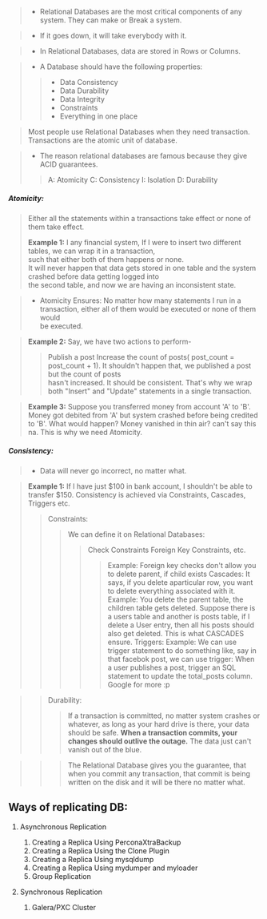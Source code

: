 > - Relational Databases are the most critical components of any system. They can make or Break a system.

> - If it goes down, it will take everybody with it.

> - In Relational Databases, data are stored in Rows or Columns.

> - A Database should have the following properties:
> > - Data Consistency
> > - Data Durability
> > - Data Integrity
> > - Constraints
> > - Everything in one place

> Most people use Relational Databases when they need transaction.
> Transactions are the atomic unit of database.

> - The reason relational databases are famous because they give ACID guarantees.
> > A: Atomicity
> > C: Consistency
> > I: Isolation
> > D: Durability

##### Atomicity: 
> Either all the statements within a transactions take effect or none of them take effect.
>
> **Example 1:**
> I any financial system, If I were to insert two different tables, we can wrap it in a transaction,<br>
> such that either both of them happens or none.<br>
> It will never happen that data gets stored in one table and the system crashed before data getting logged into<br>
> the second table, and now we are having an inconsistent state.

> - Atomicity Ensures:
> No matter how many statements I run in a transaction, either all of them would be executed or none of them would<br>
> be executed.

> **Example 2:**
> Say, we have two actions to perform-<br>
> > Publish a post
> > Increase the count of posts( post_count = post_count + 1).
> It shouldn't happen that, we published a post but the count of posts<br>
> hasn't increased. It should be consistent. That's why we wrap both "Insert" and "Update" statements in a single transaction.

> **Example 3:**
> Suppose you transferred money from account 'A' to 'B'. Money got debited from 'A' but system crashed before being credited to 'B'.
> What would happen?
> Money vanished in thin air? can't say this na.
> This is why we need Atomicity.


##### Consistency:
> - Data will never go incorrect, no matter what.

> **Example 1:** 
> If I have just $100 in bank account, I shouldn't be able to transfer $150.
> Consistency is achieved via Constraints, Cascades, Triggers etc.
> > Constraints: 
> > > We can define it on Relational Databases:
> > > > Check Constraints
> > > > Foreign Key Constraints, etc.
> > > > > Example: Foreign key checks don't allow you to delete parent, if child exists
> > Cascades:
> > > It says, if you delete aparticular row, you want to delete everything associated with it.
> > > > Example: You delete the parent table, the children table gets deleted.
> > > > > Suppose there is a users table and another is posts table, if I delete a User entry, then all his posts should also get deleted. This is what CASCADES ensure.
> > Triggers:
> > > Example: We can use trigger statement to do something like, say in that facebok post, we can use trigger:
> > > When a user publishes a post, trigger an SQL statement to update the total_posts column. 
> > > Google for more :p


> > Durability:
> > > If a transaction is committed, no matter system crashes or whatever, as long as your hard drive is there, your data should be safe.
> > > **When a transaction commits, your changes should outlive the outage.**
> > > The data just can't vanish out of the blue.

> > > The Relational Database gives you the guarantee, that when you commit any transaction, that commit is being written on the disk and it will be there no matter what.



## Ways of replicating DB:

1. Asynchronous Replication
    1. Creating a Replica Using PerconaXtraBackup
    2. Creating a Replica Using the Clone Plugin
    3. Creating a Replica Using mysqldump
    4. Creating a Replica Using mydumper and myloader
    5. Group Replication

2. Synchronous Replication
    1. Galera/PXC Cluster
